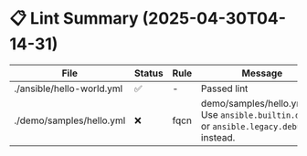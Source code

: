 # 📋 Lint Summary (2025-04-30T04-14-31)

| File | Status | Rule | Message |
|------|--------|------|---------|
| ./ansible/hello-world.yml | ✅ | - | Passed lint |
| ./demo/samples/hello.yml | ❌ | fqcn | demo/samples/hello.yml:7:7 Use `ansible.builtin.debug` or `ansible.legacy.debug` instead. |
